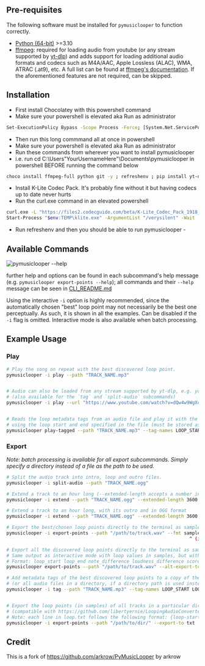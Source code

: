 ## Pre-requisites

The following software must be installed for `pymusiclooper` to function correctly.

- [Python (64-bit)](https://www.python.org/downloads/) >=3.10
- [ffmpeg](https://ffmpeg.org/download.html): required for loading audio from youtube (or any stream supported by [yt-dlp](https://github.com/yt-dlp/yt-dlp)) and adds support for loading additional audio formats and codecs such as M4A/AAC, Apple Lossless (ALAC), WMA, ATRAC (.at9), etc. A full list can be found at [ffmpeg's documentation](https://www.ffmpeg.org/general.html#Audio-Codecs). If the aforementioned features are not required, can be skipped.

## Installation

- First install Chocolatey with this powershell command 
- Make sure your powershell is elevated aka Run as administrator 
```sh
Set-ExecutionPolicy Bypass -Scope Process -Force; [System.Net.ServicePointManager]::SecurityProtocol = [System.Net.ServicePointManager]::SecurityProtocol -bor 3072; iex ((New-Object System.Net.WebClient).DownloadString('https://community.chocolatey.org/install.ps1'))
```
- Then run this long commmand all at once in powershell
- Make sure your powershell is elevated aka Run as administrator 
- Run these commands from wherever you want to install pymusiclooper 
- i.e. run cd C:\Users\"YourUsernameHere"\Documents\pymusiclooper in powershell BEFORE running the command below 
```sh
choco install ffmpeg-full python git -y ; refreshenv ; pip install yt-dlp --upgrade build hatchling ; git clone https://github.com/lucyluluuuu/PyMusicLooper.git ; cd PyMusicLooper ; python -m build ; pip install --force-reinstall dist/pymusiclooper-*.whl
```
- Install K-Lite Codec Pack. It's probably fine without it but having codecs up to date never hurts </pre>
- Run the curl.exe command in an elevated powershell </pre>
```sh
curl.exe -L "https://files2.codecguide.com/beta/K-Lite_Codec_Pack_1918_Full.exe" -o "$env:TEMP\klite.exe"
Start-Process "$env:TEMP\klite.exe" -ArgumentList "/verysilent" -Wait
```
- Run refreshenv and then you should be able to run pymusiclooper -

## Available Commands

![pymusiclooper --help](https://github.com/arkrow/PyMusicLooper/raw/master/img/pymusiclooper.svg)

 further help and options can be found in each subcommand's help message (e.g. `pymusiclooper export-points --help`); </pre>
 all commands and their `--help` message can be seen in [CLI_README.md](https://github.com/arkrow/PyMusicLooper/blob/master/CLI_README.md) </pre>

 Using the interactive `-i` option is highly recommended, since the automatically chosen "best" loop point may not necessarily be the best one perceptually. </pre>
 As such, it is shown in all the examples. Can be disabled if the `-i` flag is omitted. Interactive mode is also available when batch processing. </pre>

## Example Usage

### Play

```sh
# Play the song on repeat with the best discovered loop point.
pymusiclooper -i play --path "TRACK_NAME.mp3"


# Audio can also be loaded from any stream supported by yt-dlp, e.g. youtube
# (also available for the `tag` and `split-audio` subcommands)
pymusiclooper -i play --url "https://www.youtube.com/watch?v=dQw4w9WgXcQ"


# Reads the loop metadata tags from an audio file and play it with the loop active
# using the loop start and end specified in the file (must be stored as samples)
pymusiclooper play-tagged --path "TRACK_NAME.mp3" --tag-names LOOP_START LOOP_END
```

### Export

*Note: batch processing is available for all export subcommands. Simply specify a directory instead of a file as the path to be used.*

```sh
# Split the audio track into intro, loop and outro files.
pymusiclooper -i split-audio --path "TRACK_NAME.ogg"

# Extend a track to an hour long (--extended-length accepts a number in seconds)
pymusiclooper -i extend --path "TRACK_NAME.ogg" --extended-length 3600

# Extend a track to an hour long, with its outro and in OGG format
pymusiclooper -i extend --path "TRACK_NAME.ogg" --extended-length 3600 --disable-fade-out --format "OGG"

# Export the best/chosen loop points directly to the terminal as sample points or time in mm:ss.sss or time in   # seconds only
pymusiclooper -i export-points --path "/path/to/track.wav" --fmt samples/time/seconds
                                                                   ^ (if not specified defaults to samples) 

# Export all the discovered loop points directly to the terminal as sample points
# Same output as interactive mode with loop values in samples, but without the formatting and pagination
# Format: loop_start loop_end note_difference loudness_difference score
pymusiclooper export-points --path "/path/to/track.wav" --alt-export-top -1

# Add metadata tags of the best discovered loop points to a copy of the input audio file
# (or all audio files in a directory, if a directory path is used instead)
pymusiclooper -i tag --path "TRACK_NAME.mp3" --tag-names LOOP_START LOOP_END


# Export the loop points (in samples) of all tracks in a particular directory to a loops.txt file
# (compatible with https://github.com/libertyernie/LoopingAudioConverter/)
# Note: each line in loop.txt follows the following format: {loop-start} {loop-end} {filename}
pymusiclooper -i export-points --path "/path/to/dir/" --export-to txt
```

## Credit

This is a fork of https://github.com/arkrow/PyMusicLooper by arkrow
